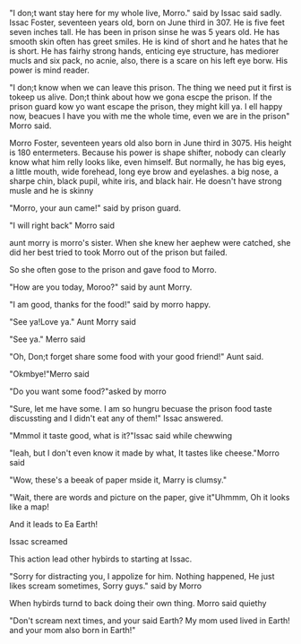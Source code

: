 "I don;t want stay here for my whole live, Morro." said by Issac said sadly. Issac Foster, seventeen years old, born on June third in 307. He is five feet seven inches tall. He has been in prison sinse he was 5 years old. He has smooth skin often has greet smiles. He is kind of short and he hates that he is short. He has fairhy strong hands, enticing eye structure, has mediorer mucls and six pack, no acnie, also, there is a scare on his left eye borw. His power is mind reader.

"I don;t know when we can leave this prison. The thing we need put it first is tokeep us alive. Don;t think about how we gona escpe the prison. If the prison guard kow yo want escape the prison, they might kill ya. I ell happy now, beacues I have you with me the whole time, even we are in the prison" Morro said.

Morro Foster, seventeen years old also born in June third in 3075. His height is 180 entermeters. Because his power is shape shifter, nobody can clearly know what him relly looks like, even himself. But normally, he has big eyes, a little mouth, wide forehead, long eye brow and eyelashes. a big nose, a sharpe chin, black pupil, white iris, and black hair. He doesn't have strong musle and he is skinny

"Morro, your aun came!" said by prison guard.

"I will right back" Morro said

aunt morry is morro's sister. When she knew her aephew were catched, she did her best tried to took Morro out of the prison but failed.

So she often gose to the prison and gave food to Morro.

"How are you today, Moroo?" said by aunt Morry.

"I am good, thanks for the food!" said by morro happy.

"See ya!Love ya." Aunt Morry said

"See ya." Merro said

"Oh, Don;t forget share some food with your good friend!" Aunt said.

"Okmbye!"Merro said

"Do you want some food?"asked by morro

"Sure, let me have some. I am so hungru becuase the prison food taste discussting and I didn't eat any of them!" Issac answered.

"Mmmol it taste good, what is it?"Issac said while chewwing

"Ieah, but I don't even know it made by what, It tastes like cheese."Morro said

"Wow, these's a beeak of paper mside it, Marry is clumsy."

"Wait, there are words and picture on the paper, give it"Uhmmm, Oh it looks like a map!

And it leads to Ea Earth!

Issac screamed

This action lead other hybirds to starting at Issac.

"Sorry for distracting you, I appolize for him. Nothing happened, He just likes scream sometimes, Sorry guys." said by Morro

When hybirds turnd to back doing their own thing. Morro said quiethy

"Don't scream next times, and your said Earth? My mom used lived in Earth! and your mom also born in Earth!"